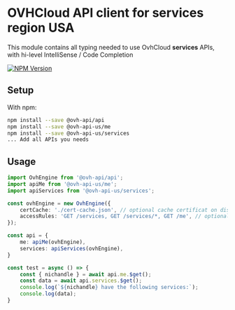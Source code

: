 # OVHCloud API client for **services** region USA

This module contains all typing needed to use OvhCloud **services** APIs, with hi-level IntelliSense / Code Completion

[![NPM Version](https://img.shields.io/npm/v/@ovh-api-us/services.svg?style=flat)](https://www.npmjs.org/package/@ovh-api-us/services)

## Setup

With npm:

```bash
npm install --save @ovh-api/api
npm install --save @ovh-api-us/me
npm install --save @ovh-api-us/services
... Add all APIs you needs
```

## Usage

```typescript
import OvhEngine from '@ovh-api/api';
import apiMe from '@ovh-api-us/me';
import apiServices from '@ovh-api-us/services';

const ovhEngine = new OvhEngine({ 
    certCache: './cert-cache.json', // optional cache certificat on disk.
    accessRules: 'GET /services, GET /services/*, GET /me', // optional limit the requested privileges.
});

const api = {
    me: apiMe(ovhEngine),
    services: apiServices(ovhEngine),
}

const test = async () => {
    const { nichandle } = await api.me.$get();
    const data = await api.services.$get();
    console.log(`${nichandle} have the following services:`);
    console.log(data);
}
```
